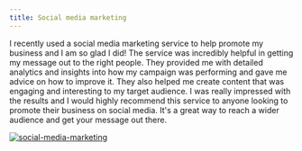 ```yaml
---
title: Social media marketing
---
```


I recently used a social media marketing service to help promote my business and I am so glad I did! The service was incredibly helpful in getting my message out to the right people. They provided me with detailed analytics and insights into how my campaign was performing and gave me advice on how to improve it. They also helped me create content that was engaging and interesting to my target audience. I was really impressed with the results and I would highly recommend this service to anyone looking to promote their business on social media. It's a great way to reach a wider audience and get your message out there.

[![social-media-marketing](<https://dabuttonfactory.com/button.png?t=CHECK+SERVICE&f=Noto+Sans-Bold&ts=26&tc=fff&hp=45&vp=20&c=11&bgt=unicolored&bgc=4bd42f>)](<https://londonexpertfinder.com/link>)